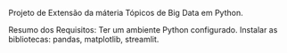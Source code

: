 Projeto de Extensão da máteria Tópicos de Big Data em Python.




Resumo dos Requisitos:
Ter um ambiente Python configurado.
Instalar as bibliotecas: pandas, matplotlib, streamlit.



